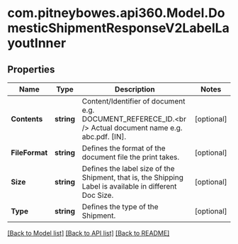 # com.pitneybowes.api360.Model.DomesticShipmentResponseV2LabelLayoutInner

## Properties

Name | Type | Description | Notes
------------ | ------------- | ------------- | -------------
**Contents** | **string** | Content/Identifier of document e.g. DOCUMENT_REFERECE_ID.&lt;br /&gt; Actual document name e.g. abc.pdf. [IN]. | [optional] 
**FileFormat** | **string** | Defines the format of the document file the print takes. | [optional] 
**Size** | **string** | Defines the label size of the Shipment, that is, the Shipping Label is available in different Doc Size. | [optional] 
**Type** | **string** | Defines the type of the Shipment. | [optional] 

[[Back to Model list]](../README.md#documentation-for-models) [[Back to API list]](../README.md#documentation-for-api-endpoints) [[Back to README]](../README.md)

